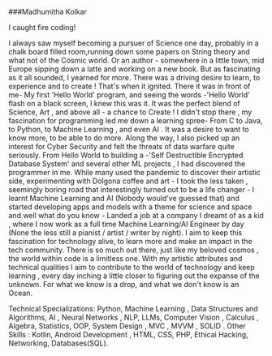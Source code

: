 ###Madhumitha Kolkar

I caught fire coding!

I always saw myself becoming a pursuer of Science one day, probably in a chalk board filled room,running down some papers on String theory and what not of the Cosmic world. Or an author - somewhere in a little town, mid Europe sipping down a latte and working on a new book. But as fascinating as it all sounded, I yearned for more. There was a driving desire to learn, to experience and to create !
That's when it ignited. There it was in front of me- My first 'Hello World' program, and seeing the words -'Hello World' flash on a black screen, I knew this was it. It was the perfect blend of Science, Art , and above all - a chance to Create !
I didn't stop there , my fascination for programming led me down a learning spree- From C to Java, to Python, to Machine Learning , and even AI . It was a desire to want to know more, to be able to do more. Along the way, I also picked up an interest for Cyber Security and felt the threats of data warfare quite seriously. From Hello World to building a -'Self Destructible Encrypted Database System' and several other ML projects , I had discovered the programmer in me. While many used the pandemic to discover their artistic side, experimenting with Dolgona coffee and art - I took the less taken , seemingly boring road that interestingly turned out to be a life changer - I learnt Machine Learning and AI (Nobody would’ve guessed that) and started developing apps and models with a theme for science and space and well what do you know - Landed a job at a company I dreamt of as a kid , where I now work as a full time Machine Learning/AI Engineer by day (None the less still a pianist / artist / writer by night).
I aim to keep this fascination for technology alive, to learn more and make an impact in the tech community. There is so much out there, just like my beloved cosmos , the world within code is a limitless one. With my artistic attributes and technical qualities I aim to contribute to the world of technology and keep learning , every day inching a little closer to figuring out the expanse of the unknown. For what we know is a drop, and what we don't know is an Ocean.

Technical Specializations: Python, Machine Learning , Data Structures and Algorithms, AI , Neural Networks , NLP, LLMs, Computer Vision , Calculus , Algebra, Statistics, OOP, System Design , MVC , MVVM , SOLID .
Other Skills : Kotlin, Android Development , HTML, CSS, PHP, Ethical Hacking, Networking, Databases(SQL).
